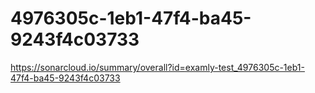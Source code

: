 # 4976305c-1eb1-47f4-ba45-9243f4c03733
https://sonarcloud.io/summary/overall?id=examly-test_4976305c-1eb1-47f4-ba45-9243f4c03733

